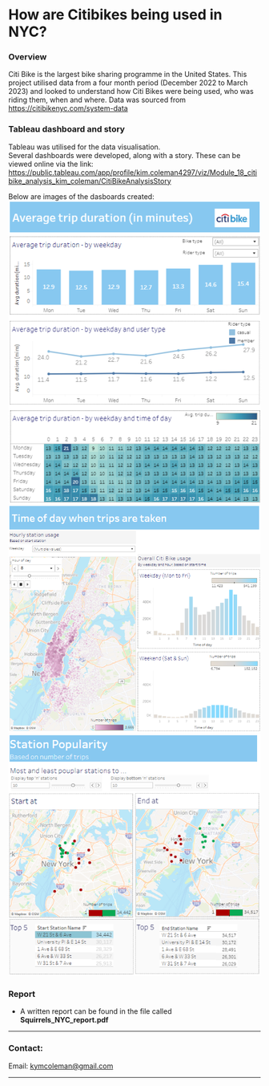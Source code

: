 # How are Citibikes being used in NYC?

 ### **Overview**
Citi Bike is the largest bike sharing programme in the United States.  This project utilised data from a four month period (December 2022 to March 2023) and looked to understand how Citi Bikes were being used, who was riding them, when and where.
Data was sourced from https://citibikenyc.com/system-data 


### **Tableau dashboard and story**
Tableau was utilised for the data visualisation.  
Several dashboards were developed, along with a story.
These can be viewed online via the link: https://public.tableau.com/app/profile/kim.coleman4297/viz/Module_18_citibike_analysis_kim_coleman/CitiBikeAnalysisStory

Below are images of the dasboards created:
![trip_duration](trip_duration.png)
![time_of_day](time_of_day.png)
![station_popularity](station_popularity.png)

### **Report**
 - A written report can be found in the file called **Squirrels_NYC_report.pdf**

------------------------------------------------------------------------

### **Contact:**
Email: kymcoleman@gmail.com


------------------------------------------------------------------------
